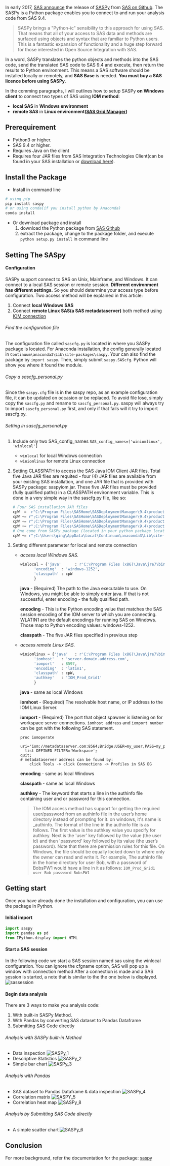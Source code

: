 In early 2017, [SAS announce](https://communities.sas.com/t5/Base-SAS-Programming/Announcing-SASPy-programming-SAS-from-Python/td-p/343050) the release of [SASPy](https://github.com/sassoftware/saspy) from [SAS on Github](https://github.com/sassoftware). The SASPy is a Python package enables you to connect to and run your analysis code from SAS 9.4.

> SASPy brings a "Python-ic" sensibility to this approach for using SAS. That means that all of your access to SAS data and methods are surfaced using objects and syntax that are familiar to Python users.
>This is a fantastic expansion of functionality and a huge step forward for those interested in Open Source Integration with SAS.

In a word, SASPy translates the python objects and methods into the SAS code, send the translated SAS code to SAS 9.4 and execute, then return the results to Python environment.
This means a SAS software should be installed locally or remotely, and **SAS Base** is needed. **You must buy a SAS licence before using SASPy.**

In the comming paragraphs, I will outlines how to setup SASPy **on Windows client** to connect two types of SAS using **IOM method**:
* **local SAS** in **Windows environment**
* **remote SAS** in **Linux environment([SAS Grid Manager](https://www.sas.com/en_us/software/foundation/grid-manager.html))**

## Prerequirement
* Python3 or higher.
* SAS 9.4 or higher.
* Requires Java on the client
* Requires four JAR files from SAS Integration Technologies Client(can be found in your SAS installation or [download here](https://support.sas.com/downloads/package.htm?pid=607)).

## Install the Package
* Install in command line
```python
# using pip
pip install saspy
# or using conda(if you install python by Anaconda)
conda install
```
* Or download package and install
  1. download the Python package from [SAS Github](https://github.com/sassoftware/saspy)
  2. extract the package, change to the package folder, and execute `python setup.py install` in command line

## Setting The SASpy
#### Configuration
SASPy support connect to SAS on Unix, Mainframe, and Windows. It can connect to a local SAS session or remote session. **Different environment has different settings.** So you should determine your access type before configuration. Two access method will be explained in this article:
1. Connect **local Windows SAS**
2. Connect **remote Linux SAS(a SAS metadataserver)**
both method using [IOM connection](https://sassoftware.github.io/saspy/troubleshooting.html#iom)

###### Find the configuration file
The configuration file called `sascfg.py` is located in where you SASPy package is located.
For Anaconda installation, the config generally located in `Continuum\anaconda3\Lib\site-packages\saspy`.
Your can also find the package by `import saspy`. Then, simply submit `saspy.SAScfg`. Python will show you where it found the module.

###### Copy a sascfg_personal.py
Since the `saspy.cfg` file is in the saspy repo, as an example configuration file, it can be updated on occasion or be replaced.
To avoid file lose, simply copy the `sascfg.py` and rename to `sascfg_personal.py`. saspy will always try to import `sascfg_personal.py` first, and only if that fails will it try to import sascfg.py.

###### Setting in sascfg_personal.py
1. Include only two SAS_config_names `SAS_config_names=['winiomlinux', 'winlocal']`
    - `winlocal` for local Windows connection
    - `winiomlinux` for remote Linux connection
2. Setting CLASSPATH to access the SAS Java IOM Client JAR files. Total five Java JAR files are requited - four (4) JAR files are available from your existing SAS installation, and one JAR file that is provided with SASPy package: saspyiom.jar. These five JAR files must be provided (fully qualified paths) in a CLASSPATH environment variable. This is done in a very simple way in the sascfg.py file, like so:
    ```python
    # Four SAS installation JAR files
    cpW  =  r"C:\Program Files\SASHome\SASDeploymentManager\9.4\products\deploywiz__94420__prt__xx__sp0__1\deploywiz\sas.svc.connection.jar"
    cpW += r";C:\Program Files\SASHome\SASDeploymentManager\9.4\products\deploywiz__94420__prt__xx__sp0__1\deploywiz\log4j.jar"
    cpW += r";C:\Program Files\SASHome\SASDeploymentManager\9.4\products\deploywiz__94420__prt__xx__sp0__1\deploywiz\sas.security.sspi.jar"
    cpW += r";C:\Program Files\SASHome\SASDeploymentManager\9.4\products\deploywiz__94420__prt__xx__sp0__1\deploywiz\sas.core.jar"
    # One come from SASPy package (located in your python package location)
    cpW += r";C:\Users\qing\AppData\Local\Continuum\anaconda3\Lib\site-packages\saspy\java\saspyiom.jar"
    ```

3. Setting different parameter for local and remote connection
    - *access local Windows SAS.*
      ```python
      winlocal = {'java'      : r'C:\Program Files (x86)\Java\jre7\bin\java',
            'encoding'  : 'windows-1252',
            'classpath' : cpW
            }
      ```
      **java** - (Required) The path to the Java executable to use. On Windows, you might be able to simply enter java. If that is not successful, enter encoding - the fully qualified path.

      **encoding** - This is the Python encoding value that matches the SAS session encoding of the IOM server to which you are connecting. WLATIN1 are the default encodings for running SAS on Windows. Those map to Python encoding values: windows-1252.

      **classpath** - The five JAR files specified in previous step

    - *access remote Linux SAS.*
      ```python
      winiomlinux = {'java'   : r'C:\Program Files (x86)\Java\jre7\bin\java',
            'iomhost'   : 'server.domain.address.com',
            'iomport'   : 8597,
            'encoding'  : 'latin1',
            'classpath' : cpW,
            'authkey'   : 'IOM_Prod_Grid1'
            }
      ```
      **java** - same as local Windows

      **iomhost** - (Required) The resolvable host name, or IP address to the IOM Linux Server.

      **iomport** - (Required) The port that object spawner is listening on for workspace server connections.
      `iomhost address` and `iomport number` can be got with the following SAS statement.
      ```sas
      proc iomoperate
        uri='iom://metadataserver.com:8564;Bridge;USER=my_user,PASS=my_pass';
        list DEFINED FILTER='Workspace';
      quit;
      # metadataserver address can be found by:
          click Tools -> click Connections -> Profiles in SAS EG
      ```
      **encoding** - same as local Windows

      **classpath** - same as local Windows

      **authkey** - The keyword that starts a line in the authinfo file containing user and or password for this connection.

      > The IOM access method has support for getting the required user/password from an authinfo file in the user’s home directory instead of prompting for it. on windows, it's name is _authinfo. The format of the line in the authinfo file is as follows.
      The first value is the authkey value you specify for authkey. Next is the 'user' key followed by the value (the user id) and then 'password' key followed by its value (the user’s password). Note that there are permission rules for this file. On Windows, the file should be equally locked down to where only the owner can read and write it.
      For example, The authinfo file in the home directory for user Bob, with a password of BobsPW1 would have a line in it as follows:
      `IOM_Prod_Grid1 user Bob password BobsPW1`


## Getting start
Once you have already done the installation and configuration, you can use the package in Python.
#### Initial import
```Python
import saspy
import pandas as pd
from IPython.display import HTML
```

#### Start a SAS session
In the following code we start a SAS session named sas using the winlocal configuration. You can ignore the cfgname option, SAS will pop up a window with connection method
After a connection is made and a SAS session is started, a note that is similar to the the one below is displayed.
![sassession](/img/in-post/access-sas-in-python-environment-using-saspy-and-sas-kernal/sassession.png)

#### Begin data analysis
There are 3 ways to make you analysis code:
1. With built-in SASPy Method.
2. With Pandas by converting SAS dataset to Pandas Dataframe
3. Submitting SAS Code directly


###### Analysis with SASPy built-in Method
* Data inspection
![SASPy_1](/img/in-post/access-sas-in-python-environment-using-saspy-and-sas-kernal/saspy-1.png)
* Descriptive Statistics
![SASPy_2](/img/in-post/access-sas-in-python-environment-using-saspy-and-sas-kernal/saspy-2.png)
*  Simple bar chart
![SASPy_3](/img/in-post/access-sas-in-python-environment-using-saspy-and-sas-kernal/saspy-3.png)

###### Analysis with Pandas
* SAS dataset to Pandas Dataframe & data inspection
![SASPy_4](/img/in-post/access-sas-in-python-environment-using-saspy-and-sas-kernal/saspy-4.png)
* Correlation matrix
![SASPY_5](/img/in-post/access-sas-in-python-environment-using-saspy-and-sas-kernal/saspy-5.png)
* Correlation heat map
![SASPy_8](/img/in-post/access-sas-in-python-environment-using-saspy-and-sas-kernal/saspy-8.png)

###### Analysis by Submitting SAS Code directly
* A simple scatter chart
![SASPy_6](/img/in-post/access-sas-in-python-environment-using-saspy-and-sas-kernal/saspy-6.png)

## Conclusion
 For more background, refer the documentation for the package: [saspy](https://sassoftware.github.io/saspy/)
